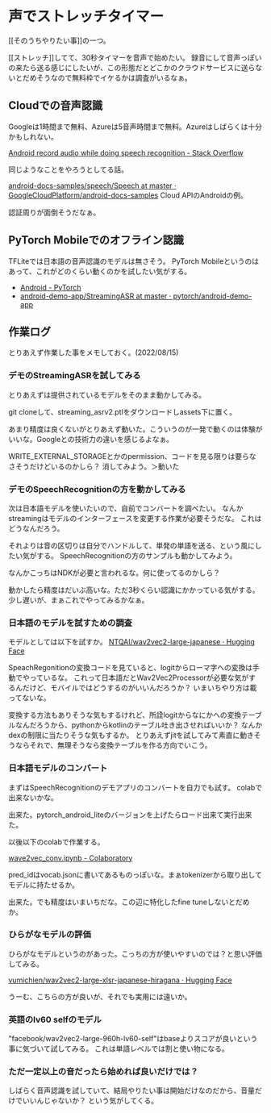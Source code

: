# 声でストレッチタイマー

[[そのうちやりたい事]]の一つ。

[[ストレッチ]]してて、30秒タイマーを音声で始めたい。
録音にして音声っぽいの来たら送る感じにしたいが、この形態だとどこかのクラウドサービスに送らないとだめそうなので無料枠でイケるかは調査がいるなぁ。

## Cloudでの音声認識

Googleは1時間まで無料、Azureは5音声時間まで無料。Azureはしばらくは十分かもしれない。

[Android record audio while doing speech recognition - Stack Overflow](https://stackoverflow.com/questions/39765018/android-record-audio-while-doing-speech-recognition)

同じようなことをやろうとしてる話。

[android-docs-samples/speech/Speech at master · GoogleCloudPlatform/android-docs-samples](https://github.com/GoogleCloudPlatform/android-docs-samples/tree/master/speech/Speech) Cloud APIのAndroidの例。

認証周りが面倒そうだなぁ。

## PyTorch Mobileでのオフライン認識

TFLiteでは日本語の音声認識のモデルは無さそう。
PyTorch Mobileというのはあって、これがどのくらい動くのかを試したい気がする。

- [Android - PyTorch](https://pytorch.org/mobile/android/)
- [android-demo-app/StreamingASR at master · pytorch/android-demo-app](https://github.com/pytorch/android-demo-app/tree/master/StreamingASR)

## 作業ログ

とりあえず作業した事をメモしておく。(2022/08/15)

### デモのStreamingASRを試してみる

とりあえずは提供されているモデルをそのまま動かしてみる。

git cloneして、streaming_asrv2.ptlをダウンロードしassets下に置く。

あまり精度は良くないがとりあえず動いた。こういうのが一発で動くのは体験がいいな。Googleとの技術力の違いを感じるよなぁ。

WRITE_EXTERNAL_STORAGEとかのpermission、コードを見る限りは要らなさそうだけどいるのかしら？
消してみよう。＞動いた

### デモのSpeechRecognitionの方を動かしてみる

次は日本語モデルを使いたいので、自前でコンバートを調べたい。
なんかstreamingはモデルのインターフェースを変更する作業が必要そうだな。
これはどうなんだろう。

それよりは音の区切りは自分でハンドルして、単発の単語を送る、という風にしたい気がする。
SpeechRecognitionの方のサンプルも動かしてみよう。

なんかこっちはNDKが必要と言われるな。何に使ってるのかしら？

動かしたら精度はだいぶ高いな。ただ3秒くらい認識にかかっている気がする。少し遅いが、まぁこれでやってみるかなぁ。

### 日本語のモデルを試すための調査

モデルとしては以下を試すか。 [NTQAI/wav2vec2-large-japanese · Hugging Face](https://huggingface.co/NTQAI/wav2vec2-large-japanese)

SpeachRegonitionの変換コードを見ていると、logitからローマ字への変換は手動でやっているな。
これって日本語だとWav2Vec2Processorが必要な気がするんだけど、モバイルではどうするのがいいんだろうか？
いまいちやり方は載ってないな。

変換する方法もありそうな気もするけれど、所詮logitからなにかへの変換テーブルなんだろうから、pythonからkotlinのテーブル吐き出させればいいか？
なんかdexの制限に当たりそうな気もするか。
とりあえずjitを試してみて素直に動きそうならそれで、無理そうなら変換テーブルを作る方向でいこう。

### 日本語モデルのコンバート

まずはSpeechRecognitionのデモアプリのコンバートを自力でも試す。
colabで出来ないかな。

出来た。pytorch_android_liteのバージョンを上げたらロード出来て実行出来た。

以後以下のcolabで作業する。

[wave2vec_conv.ipynb - Colaboratory](https://colab.research.google.com/drive/1W1ICWH4AzrUFEpEgpVN4VbvvkvJkRwZu#scrollTo=E8Fj4HarKjHn)

pred_idはvocab.jsonに書いてあるものっぽいな。まぁtokenizerから取り出してモデルに持たせるか。

出来た。でも精度はいまいちだな。この辺に特化したfine tuneしないとだめか。

### ひらがなモデルの評価

ひらがなモデルというのがあった。こっちの方が使いやすいのでは？と思い評価してみる。

[vumichien/wav2vec2-large-xlsr-japanese-hiragana · Hugging Face](https://huggingface.co/vumichien/wav2vec2-large-xlsr-japanese-hiragana)

うーむ、こちらの方が良いが、それでも実用には遠いか。

### 英語のlv60 selfのモデル

"facebook/wav2vec2-large-960h-lv60-self"はbaseよりスコアが良いという事に気づいて試してみる。
これは単語レベルでは割と使い物になる。

### ただ一定以上の音だったら始めれば良いだけでは？

しばらく音声認識を試していて、結局やりたい事は開始だけなのだから、音量だけでいいんじゃないか？
という気がしてくる。